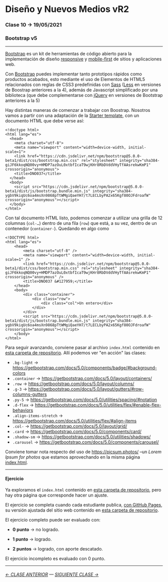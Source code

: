 # Diseño y Nuevos Medios vR2

### Clase 10 → 19/05/2021

### Bootstrap v5

- - - - - - 

[Bootstrap](https://getbootstrap.com/) es un kit de herramientas de código abierto para la implementación de diseño [responsive](https://es.wikipedia.org/wiki/Dise%C3%B1o_web_adaptable) y [mobile-first](https://en.ryte.com/wiki/Mobile_First) de sitios y aplicaciones web. 

Con [Bootstrap](https://getbootstrap.com/) puedes implementar tanto prototipos rápidos como productos acabados, esto mediante el uso de Elementos de HTML5 relacionados con reglas de CSS3 predefinidas con [Sass](https://sass-lang.com/) ([Less](http://lesscss.org/) en versiones de Boostrap anteriores a la 4), además de Javascript simplificado por una biblioteca (que debe complementarse con [jQuery](https://jquery.com/) en versiones de Bootstrap anteriores a la 5)

Hay distintas maneras de comenzar a trabajar con Boostrap. Nosotros vamos a partir con una adaptación de la [Starter template](https://getbootstrap.com/docs/5.0/getting-started/introduction/#starter-template), con un documento HTML que debe verse así: 

```
<!doctype html>
<html lang="es">
  <head>
    <meta charset="utf-8">
    <meta name="viewport" content="width=device-width, initial-scale=1">
    <link href="https://cdn.jsdelivr.net/npm/bootstrap@5.0.0-beta1/dist/css/bootstrap.min.css" rel="stylesheet" integrity="sha384-giJF6kkoqNQ00vy+HMDP7azOuL0xtbfIcaT9wjKHr8RbDVddVHyTfAAsrekwKmP1" crossorigin="anonymous">
    <title>DNO037</title>
  </head>
  <body>
    <script src="https://cdn.jsdelivr.net/npm/bootstrap@5.0.0-beta1/dist/js/bootstrap.bundle.min.js" integrity="sha384-ygbV9kiqUc6oa4msXn9868pTtWMgiQaeYH7/t7LECLbyPA2x65Kgf80OJFdroafW" crossorigin="anonymous"></script>
  </body>
</html>
```

Con tal documento HTML listo, podemos comenzar a utilizar una grilla de 12 columnas (`col-…`) dentro de una fila (`row`) que está, a su vez, dentro de un contenedor (`container-`). Quedando en algo como

```
<!DOCTYPE html>
<html lang="es">
    <head>
        <meta charset="utf-8" />
        <meta name="viewport" content="width=device-width, initial-scale=1" />
        <link href="https://cdn.jsdelivr.net/npm/bootstrap@5.0.0-beta1/dist/css/bootstrap.min.css" rel="stylesheet" integrity="sha384-giJF6kkoqNQ00vy+HMDP7azOuL0xtbfIcaT9wjKHr8RbDVddVHyTfAAsrekwKmP1" crossorigin="anonymous" />
        <title>DNO037 &#127959;</title>
    </head>
    <body>
        <div class="container">
            <div class="row">
                <div class="col">Un entero</div>
            </div>
        </div>
        <script src="https://cdn.jsdelivr.net/npm/bootstrap@5.0.0-beta1/dist/js/bootstrap.bundle.min.js" integrity="sha384-ygbV9kiqUc6oa4msXn9868pTtWMgiQaeYH7/t7LECLbyPA2x65Kgf80OJFdroafW" crossorigin="anonymous"></script>
    </body>
</html>
```

Para seguir avanzando, conviene pasar al archivo `index.html` contenido en [esta carpeta de repositorio](https://profesorfaco.github.io/dno037-2021/clase-10/index.html). Allí podemos ver "en acción" las clases:

- `.bg-light` → https://getbootstrap.com/docs/5.0/components/badge/#background-colors
- `.container` → https://getbootstrap.com/docs/5.0/layout/containers/
- `.row` → https://getbootstrap.com/docs/5.0/layout/columns/
- `.g-3` → https://getbootstrap.com/docs/5.0/layout/gutters/#row-columns-gutters
- `.py-5` → https://getbootstrap.com/docs/5.0/utilities/spacing/#notation
- `.d-flex` → https://getbootstrap.com/docs/5.0/utilities/flex/#enable-flex-behaviors
- `.align-items-stretch` → https://getbootstrap.com/docs/5.0/utilities/flex/#align-items
- `.col-` → https://getbootstrap.com/docs/5.0/layout/grid/
- `.card` → https://getbootstrap.com/docs/5.0/components/card/
- `.shadow-sm` → https://getbootstrap.com/docs/5.0/utilities/shadows/
- `.carousel` → https://getbootstrap.com/docs/5.0/components/carousel/

Conviene tomar nota respecto del uso de https://picsum.photos/ –un *Lorem Ipsum for photos* que estamos aprovechando  en la misma página [index.html](https://profesorfaco.github.io/dno037-2021/clase-10/index.html).

- - - - - - - 

#### Ejercicio

Ya exploramos el `index.html` contenido en [esta carpeta de repositorio](https://profesorfaco.github.io/dno037-2021/clase-10/), pero hay otra página que corresponde hacer un ajuste.

El ejercicio se completa cuando cada estudiante publica, [con GitHub Pages](https://docs.github.com/es/free-pro-team@latest/github/working-with-github-pages/configuring-a-publishing-source-for-your-github-pages-site), su versión ajustada del sitio web contenido en [esta carpeta de repositorio](https://profesorfaco.github.io/dno037-2021/clase-10/).

El ejercicio completo puede ser evaluado con:

- **0 punto** → no logrado.

- **1 punto** → logrado.

- **2 puntos** → logrado, con aporte descatado.

El ejercicio incompleto es evaluado con 0 punto.

- - - - - - - 

###### [← CLASE ANTERIOR](https://github.com/profesorfaco/dno037-2021/tree/main/clase-08) — [SIGUIENTE CLASE →](https://github.com/profesorfaco/dno037-2021/tree/main/clase-11)
